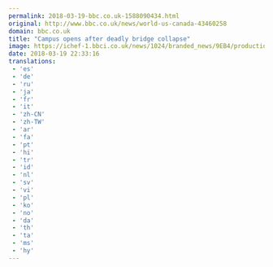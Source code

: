 ```yaml
---
permalink: 2018-03-19-bbc.co.uk-1588090434.html
original: http://www.bbc.co.uk/news/world-us-canada-43460258
domain: bbc.co.uk
title: "Campus opens after deadly bridge collapse"
image: https://ichef-1.bbci.co.uk/news/1024/branded_news/9EB4/production/_100482604_3f215b5f-2c7d-41fa-a763-76fa997a5839.jpg
date: 2018-03-19 22:33:16
translations: 
 - 'es'
 - 'de'
 - 'ru'
 - 'ja'
 - 'fr'
 - 'it'
 - 'zh-CN'
 - 'zh-TW'
 - 'ar'
 - 'fa'
 - 'pt'
 - 'hi'
 - 'tr'
 - 'id'
 - 'nl'
 - 'sv'
 - 'vi'
 - 'pl'
 - 'ko'
 - 'no'
 - 'da'
 - 'th'
 - 'ta'
 - 'ms'
 - 'hy'
---
```


